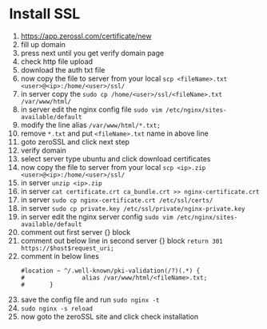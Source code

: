 # Install SSL

1. https://app.zerossl.com/certificate/new
2. fill up domain
3. press next until you get verify domain page
4. check http file upload
5. download the auth txt file
6. now copy the file to server from your local `scp <fileName>.txt  <user>@<ip>:/home/<user>/ssl/`
7. in server copy the `sudo cp /home/<user>/ssl/<fileName>.txt /var/www/html/`
8. in server edit the nginx config file `sudo vim /etc/nginx/sites-available/default`
9. modify the line alias `/var/www/html/*.txt;`
10. remove `*.txt` and put `<fileName>.txt` name in above line
11. goto zeroSSL and click next step
12. verify domain
13. select server type ubuntu and click download certificates
14. now copy the file to server from your local `scp <ip>.zip  <user>@<ip>:/home/<user>/ssl/`
15. in server `unzip <ip>.zip`
16. in server `cat certificate.crt ca_bundle.crt >> nginx-certificate.crt`
17. in server `sudo cp nginx-certificate.crt /etc/ssl/certs/`
18. in server `sudo cp private.key /etc/ssl/private/nginx-private.key`
19. in server edit the nginx server config `sudo vim /etc/nginx/sites-available/default`
20. comment out first server {} block
21. comment out below line in second server {} block `return 301 https://$host$request_uri;`
22. comment in below lines
    ```
    #location ~ ^/.well-known/pki-validation(/?)(.*) {
    #                alias /var/www/html/<fileName>.txt;
    #       }
    ```
23. save the config file and run `sudo nginx -t`
24. `sudo nginx -s reload`
25. now goto the zeroSSL site and click check installation